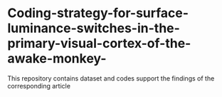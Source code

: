 # Coding-strategy-for-surface-luminance-switches-in-the-primary-visual-cortex-of-the-awake-monkey-
This repository contains dataset and codes  support the findings of the corresponding article 
